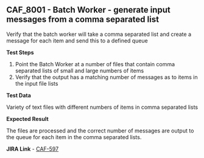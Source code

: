 ## CAF_8001 - Batch Worker - generate input messages from a comma separated list ##

Verify that the batch worker will take a comma separated list and create a message for each item and send this to a defined queue

**Test Steps**

1. Point the Batch Worker at a number of files that contain comma separated lists of small and large numbers of items
2. Verify that the output has a matching number of messages as to items in the input file lists

**Test Data**

Variety of text files with different numbers of items in comma separated lists

**Expected Result**

The files are processed and the correct number of messages are output to the queue for each item in the comma separated lists.

**JIRA Link** - [CAF-597](https://jira.autonomy.com/browse/CAF-597)

